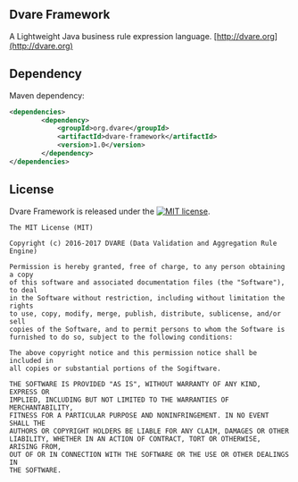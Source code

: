 ## Dvare Framework
A Lightweight Java business rule expression language.
[http://dvare.org](http://dvare.org)

## Dependency

 Maven dependency:
```xml
<dependencies>
        <dependency>
            <groupId>org.dvare</groupId>
            <artifactId>dvare-framework</artifactId>
            <version>1.0</version>
        </dependency>         
</dependencies>
```

## License
Dvare Framework  is released under the [![MIT license](http://img.shields.io/badge/license-MIT-brightgreen.svg?style=flat)](http://opensource.org/licenses/MIT).

```
The MIT License (MIT)

Copyright (c) 2016-2017 DVARE (Data Validation and Aggregation Rule Engine)

Permission is hereby granted, free of charge, to any person obtaining a copy
of this software and associated documentation files (the "Software"), to deal
in the Software without restriction, including without limitation the rights
to use, copy, modify, merge, publish, distribute, sublicense, and/or sell
copies of the Software, and to permit persons to whom the Software is
furnished to do so, subject to the following conditions:

The above copyright notice and this permission notice shall be included in
all copies or substantial portions of the Sogiftware.

THE SOFTWARE IS PROVIDED "AS IS", WITHOUT WARRANTY OF ANY KIND, EXPRESS OR
IMPLIED, INCLUDING BUT NOT LIMITED TO THE WARRANTIES OF MERCHANTABILITY,
FITNESS FOR A PARTICULAR PURPOSE AND NONINFRINGEMENT. IN NO EVENT SHALL THE
AUTHORS OR COPYRIGHT HOLDERS BE LIABLE FOR ANY CLAIM, DAMAGES OR OTHER
LIABILITY, WHETHER IN AN ACTION OF CONTRACT, TORT OR OTHERWISE, ARISING FROM,
OUT OF OR IN CONNECTION WITH THE SOFTWARE OR THE USE OR OTHER DEALINGS IN
THE SOFTWARE.
```

